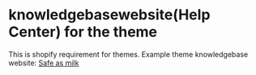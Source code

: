 # knowledgebasewebsite(Help Center) for the theme
This is shopify requirement for themes. 
Example theme knowledgebase website: [Safe as milk](https://www.safeasmilk.co/)
